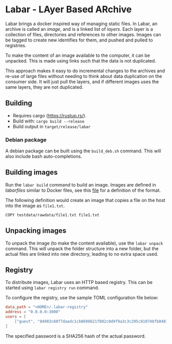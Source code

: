 # Labar - LAyer Based ARchive

Labar brings a docker inspired way of managing static files. In Labar, an archive is called an _image_, and is a linked list of _layers_. Each layer is a collection of files, directories and references to other images. Images can be tagged to create new identifies for them, and pushed and pulled to registries.

To make the content of an image available to the computer, it can be unpacked. This is made using  links such that the data is not duplicated.

This approach makes it easy to do incremental changes to the archives and re-use of large files without needing to think about data duplication on the consumer side. It will just pull the layers, and if different images uses the same layers, they are not duplicated.

## Building

* Requires cargo (https://rustup.rs/).
* Build with: `cargo build --release`
* Build output in `target/release/labar`

### Debian package
A debian package can be built using the `build_deb.sh` command. This will also include bash auto-completions.

## Building images
Run the `labar build` command to build an image. Images are defined in _labarfiles_ similar to Docker files, see this [file](./LABARFILE_REFERENCE.md) for a definition of the format. 

The following definition would create an image that copies a file on the host into the image as `file1.txt`.
```
COPY testdata/rawdata/file1.txt file1.txt
```

## Unpacking images
To unpack the image (to make the content available), use the `labar unpack` command. This will unpack the folder structure into a new folder, but the actual files are linked into new directory, leading to no extra space used.

## Registry
To distribute images, Labar uses an HTTP based registry. This can be started using `labar registry run` command.

To configure the registry, use the sample TOML configuration file below:
```toml
data_path = "<HOME>/.labar-registry"
address = "0.0.0.0:3000"
users = [
    ["guest", "84983c60f7daadc1cb8698621f802c0d9f9a3c3c295c810748fb048115c186ec", ["List", "Download", "Upload", "Delete"]]
]
```

The specified password is a SHA256 hash of the actual password.